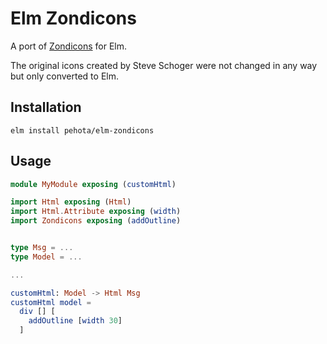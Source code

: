 # Elm Zondicons

A port of [Zondicons](https://www.zondicons.com/) for Elm.

The original icons created by Steve Schoger were not changed in any way but only converted to Elm.


## Installation
```elm install pehota/elm-zondicons```


## Usage
```elm
module MyModule exposing (customHtml)

import Html exposing (Html)
import Html.Attribute exposing (width)
import Zondicons exposing (addOutline)


type Msg = ...
type Model = ...

...

customHtml: Model -> Html Msg
customHtml model =
  div [] [
    addOutline [width 30]
  ]
```

